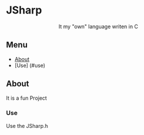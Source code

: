# JSharp
<p align="center"> It my "own" language writen in C
    <br> 
</p>

## Menu
- [About](#about)
- [Use] (#use)

## About <a name = "about"></a>
It is a fun Project

### Use
Use the JSharp.h
